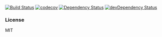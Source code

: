 [![Build Status](https://travis-ci.org/jackytck/rectangle-test.svg?branch=master)](https://travis-ci.org/jackytck/rectangle-test)
[![codecov](https://codecov.io/gh/jackytck/rectangle-test/branch/master/graph/badge.svg)](https://codecov.io/gh/jackytck/rectangle-test)
[![Dependency Status](https://david-dm.org/jackytck/rectangle-test.svg)](https://david-dm.org/jackytck/rectangle-test)
[![devDependency Status](https://david-dm.org/jackytck/rectangle-test/dev-status.svg)](https://david-dm.org/jackytck/rectangle-test#info=devDependencies)

### License

MIT
